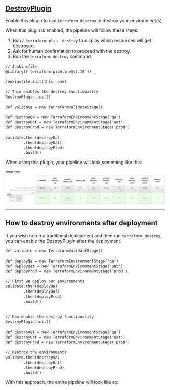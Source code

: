 ## [DestroyPlugin](../src/DestroyPlugin.groovy)

Enable this plugin to use `terraform destroy` to destroy your environment(s).

When this plugin is enabled, the pipeline will follow these steps:  
1. Run a `terraform plan -destroy` to display which resources will get destroyed.
2. Ask for human confirmation to proceed with the destroy.
3. Run the `terraform destroy` command.


```
// Jenkinsfile
@Library(['terraform-pipeline@v3.10']) _

Jenkinsfile.init(this, env)

// This enables the destroy functionality
DestroyPlugin.init()

def validate = new TerraformValidateStage()

def destroyQa = new TerraformEnvironmentStage('qa')
def destroyUat = new TerraformEnvironmentStage('uat')
def destroyProd = new TerraformEnvironmentStage('prod')

validate.then(destroyQa)
        .then(destroyUat)
        .then(destroyProd)
        .build()
```

When using this plugin, your pipeline will look something like this:

![DestroyPlugin pipeline](../images/destroy-pipeline.png)

---------

## How to destroy environments after deployment

If you wish to run a traditional deployment and then run `terraform destroy`, you can enable the DestroyPlugin after the deployment.


```
def validate = new TerraformValidateStage()

def deployQa = new TerraformEnvironmentStage('qa')
def deployUat = new TerraformEnvironmentStage('uat')
def deployProd = new TerraformEnvironmentStage('prod')

// First we deploy our environments
validate.then(deployQa)
        .then(deployUat)
        .then(deployProd)
        .build()


// Now enable the destroy functionality
DestroyPlugin.init()

def destroyQa = new TerraformEnvironmentStage('qa')
def destroyUat = new TerraformEnvironmentStage('uat')
def destroyProd = new TerraformEnvironmentStage('prod')

// Destroy the environments
validate.then(destroyQa)
        .then(destroyUat)
        .then(destroyProd)
        .build()
```

With this approach, the entire pipeline will look like so: